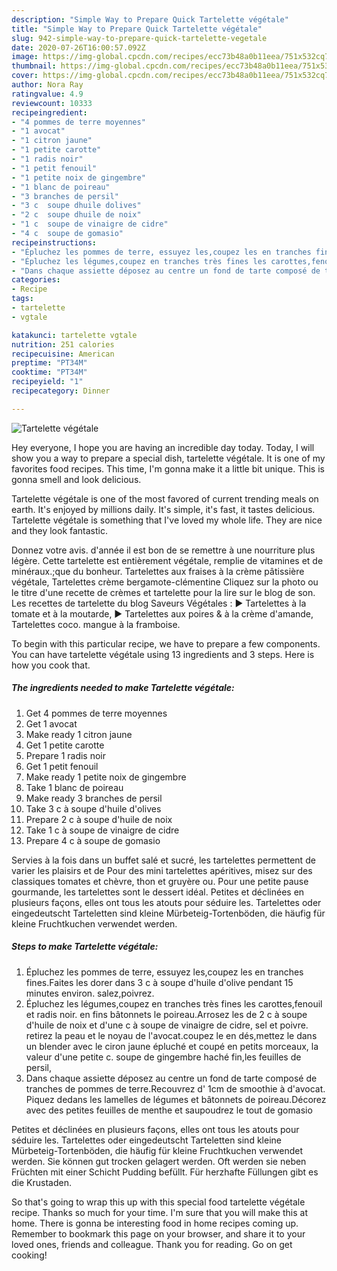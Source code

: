 ```yaml
---
description: "Simple Way to Prepare Quick Tartelette végétale"
title: "Simple Way to Prepare Quick Tartelette végétale"
slug: 942-simple-way-to-prepare-quick-tartelette-vegetale
date: 2020-07-26T16:00:57.092Z
image: https://img-global.cpcdn.com/recipes/ecc73b48a0b11eea/751x532cq70/tartelette-vegetale-photo-principale-de-la-recette.jpg
thumbnail: https://img-global.cpcdn.com/recipes/ecc73b48a0b11eea/751x532cq70/tartelette-vegetale-photo-principale-de-la-recette.jpg
cover: https://img-global.cpcdn.com/recipes/ecc73b48a0b11eea/751x532cq70/tartelette-vegetale-photo-principale-de-la-recette.jpg
author: Nora Ray
ratingvalue: 4.9
reviewcount: 10333
recipeingredient:
- "4 pommes de terre moyennes"
- "1 avocat"
- "1 citron jaune"
- "1 petite carotte"
- "1 radis noir"
- "1 petit fenouil"
- "1 petite noix de gingembre"
- "1 blanc de poireau"
- "3 branches de persil"
- "3 c  soupe dhuile dolives"
- "2 c  soupe dhuile de noix"
- "1 c  soupe de vinaigre de cidre"
- "4 c  soupe de gomasio"
recipeinstructions:
- "Épluchez les pommes de terre, essuyez les,coupez les en tranches fines.Faites les dorer dans 3 c à soupe d&#39;huile d&#39;olive pendant 15 minutes environ. salez,poivrez."
- "Épluchez les légumes,coupez en tranches très fines les carottes,fenouil et radis noir. en fins bâtonnets le poireau.Arrosez les de 2 c à soupe d&#39;huile de noix et d&#39;une c à soupe de vinaigre de cidre, sel et poivre. retirez la peau et le noyau de l&#39;avocat.coupez le en dés,mettez le dans un blender avec le ciron jaune épluché et coupé en petits morceaux, la valeur d&#39;une petite c. soupe de gingembre haché fin,les feuilles de persil,"
- "Dans chaque assiette déposez au centre un fond de tarte composé de tranches de pommes de terre.Recouvrez d&#39; 1cm de smoothie à d&#39;avocat. Piquez dedans les lamelles de légumes et bâtonnets de poireau.Décorez avec des petites feuilles de menthe et saupoudrez le tout de gomasio"
categories:
- Recipe
tags:
- tartelette
- vgtale

katakunci: tartelette vgtale 
nutrition: 251 calories
recipecuisine: American
preptime: "PT34M"
cooktime: "PT34M"
recipeyield: "1"
recipecategory: Dinner

---
```



![Tartelette végétale](https://img-global.cpcdn.com/recipes/ecc73b48a0b11eea/751x532cq70/tartelette-vegetale-photo-principale-de-la-recette.jpg)

Hey everyone, I hope you are having an incredible day today. Today, I will show you a way to prepare a special dish, tartelette végétale. It is one of my favorites food recipes. This time, I'm gonna make it a little bit unique. This is gonna smell and look delicious.

Tartelette végétale is one of the most favored of current trending meals on earth. It's enjoyed by millions daily. It's simple, it's fast, it tastes delicious. Tartelette végétale is something that I've loved my whole life. They are nice and they look fantastic.

Donnez votre avis. d&#39;année il est bon de se remettre à une nourriture plus légère. Cette tartelette est entièrement végétale, remplie de vitamines et de minéraux.;que du bonheur. Tartelettes aux fraises à la crème pâtissière végétale, Tartelettes crème bergamote-clémentine Cliquez sur la photo ou le titre d&#39;une recette de crèmes et tartelette pour la lire sur le blog de son. Les recettes de tartelette du blog Saveurs Végétales : ► Tartelettes à la tomate et à la moutarde, ► Tartelettes aux poires &amp; à la crème d&#39;amande, Tartelettes  coco. mangue  à la framboise.


To begin with this particular recipe, we have to prepare a few components. You can have tartelette végétale using 13 ingredients and 3 steps. Here is how you cook that.

<!--inarticleads1-->

##### The ingredients needed to make Tartelette végétale:

1. Get 4 pommes de terre moyennes
1. Get 1 avocat
1. Make ready 1 citron jaune
1. Get 1 petite carotte
1. Prepare 1 radis noir
1. Get 1 petit fenouil
1. Make ready 1 petite noix de gingembre
1. Take 1 blanc de poireau
1. Make ready 3 branches de persil
1. Take 3 c à soupe d&#39;huile d&#39;olives
1. Prepare 2 c à soupe d&#39;huile de noix
1. Take 1 c à soupe de vinaigre de cidre
1. Prepare 4 c à soupe de gomasio


Servies à la fois dans un buffet salé et sucré, les tartelettes permettent de varier les plaisirs et de Pour des mini tartelettes apéritives, misez sur des classiques tomates et chèvre, thon et gruyère ou. Pour une petite pause gourmande, les tartelettes sont le dessert idéal. Petites et déclinées en plusieurs façons, elles ont tous les atouts pour séduire les. Tartelettes oder eingedeutscht Tarteletten sind kleine Mürbeteig-Tortenböden, die häufig für kleine Fruchtkuchen verwendet werden. 

<!--inarticleads2-->

##### Steps to make Tartelette végétale:

1. Épluchez les pommes de terre, essuyez les,coupez les en tranches fines.Faites les dorer dans 3 c à soupe d&#39;huile d&#39;olive pendant 15 minutes environ. salez,poivrez.
1. Épluchez les légumes,coupez en tranches très fines les carottes,fenouil et radis noir. en fins bâtonnets le poireau.Arrosez les de 2 c à soupe d&#39;huile de noix et d&#39;une c à soupe de vinaigre de cidre, sel et poivre. retirez la peau et le noyau de l&#39;avocat.coupez le en dés,mettez le dans un blender avec le ciron jaune épluché et coupé en petits morceaux, la valeur d&#39;une petite c. soupe de gingembre haché fin,les feuilles de persil,
1. Dans chaque assiette déposez au centre un fond de tarte composé de tranches de pommes de terre.Recouvrez d&#39; 1cm de smoothie à d&#39;avocat. Piquez dedans les lamelles de légumes et bâtonnets de poireau.Décorez avec des petites feuilles de menthe et saupoudrez le tout de gomasio


Petites et déclinées en plusieurs façons, elles ont tous les atouts pour séduire les. Tartelettes oder eingedeutscht Tarteletten sind kleine Mürbeteig-Tortenböden, die häufig für kleine Fruchtkuchen verwendet werden. Sie können gut trocken gelagert werden. Oft werden sie neben Früchten mit einer Schicht Pudding befüllt. Für herzhafte Füllungen gibt es die Krustaden. 

So that's going to wrap this up with this special food tartelette végétale recipe. Thanks so much for your time. I'm sure that you will make this at home. There is gonna be interesting food in home recipes coming up. Remember to bookmark this page on your browser, and share it to your loved ones, friends and colleague. Thank you for reading. Go on get cooking!
